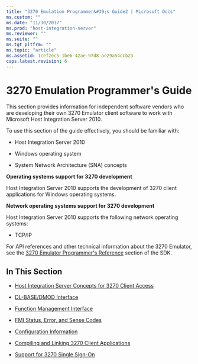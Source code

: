 ```yaml
---
title: "3270 Emulation Programmer&#39;s Guide2 | Microsoft Docs"
ms.custom: ""
ms.date: "11/30/2017"
ms.prod: "host-integration-server"
ms.reviewer: ""
ms.suite: ""
ms.tgt_pltfrm: ""
ms.topic: "article"
ms.assetid: 1cef2ec5-1be6-42ae-97d8-ae29a54ccb23
caps.latest.revision: 6
---
```

# 3270 Emulation Programmer&#39;s Guide
This section provides information for independent software vendors who are developing their own 3270 Emulator client software to work with Microsoft Host Integration Server 2010.  
  
 To use this section of the guide effectively, you should be familiar with:  
  
-   Host Integration Server 2010  
  
-   Windows operating system  
  
-   System Network Architecture (SNA) concepts  
  
 **Operating systems support for 3270 development**  
  
 Host Integration Server 2010 supports the development of 3270 client applications for Windows operating systems.  
  
 **Network operating systems support for 3270 development**  
  
 Host Integration Server 2010 supports the following network operating systems:  
  
-   TCP/IP  
  
 For API references and other technical information about the 3270 Emulator, see the [3270 Emulator Programmer's Reference](../core/3270-emulation-programmer-s-reference1.md) section of the SDK.  
  
## In This Section  
  
-   [Host Integration Server Concepts for 3270 Client Access](../core/host-integration-server-concepts-for-3270-client-access1.md)  
  
-   [DL-BASE/DMOD Interface](../core/dl-base-dmod-interface1.md)  
  
-   [Function Management Interface](../core/function-management-interface1.md)  
  
-   [FMI Status, Error, and Sense Codes](../core/fmi-status-error-and-sense-codes2.md)  
  
-   [Configuration Information](../core/configuration-information2.md)  
  
-   [Compiling and Linking 3270 Client Applications](../core/compiling-and-linking-3270-client-applications1.md)  
  
-   [Support for 3270 Single Sign-On](../core/support-for-3270-single-sign-on1.md)